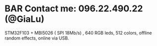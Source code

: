 # BAR Contact me: 096.22.490.22 (@GiaLu)
STM32F103 + MBI5026 ( SPI 18Mb/s) , 640 RGB leds, 512 colors, offline random effects, online via USB.
